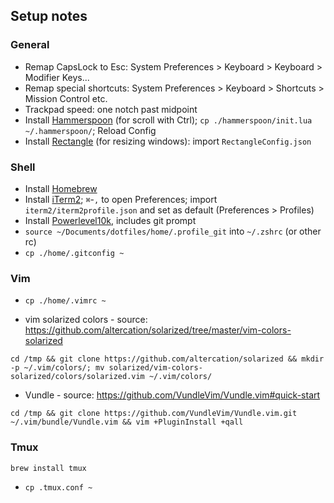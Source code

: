 ## Setup notes

### General

* Remap CapsLock to Esc: System Preferences > Keyboard > Keyboard > Modifier Keys...
* Remap special shortcuts: System Preferences > Keyboard > Shortcuts > Mission Control etc.
* Trackpad speed: one notch past midpoint
* Install [Hammerspoon](https://github.com/Hammerspoon/hammerspoon/releases/latest) (for scroll with Ctrl); `cp ./hammerspoon/init.lua ~/.hammerspoon/`; Reload Config
* Install [Rectangle](https://rectangleapp.com/) (for resizing windows): import `RectangleConfig.json`

### Shell

* Install [Homebrew](https://brew.sh/)
* Install [iTerm2](https://iterm2.com/); `⌘`-`,` to open Preferences; import `iterm2/iterm2profile.json` and set as default (Preferences > Profiles)
* Install [Powerlevel10k](https://github.com/romkatv/powerlevel10k#manual), includes git prompt
* `source ~/Documents/dotfiles/home/.profile_git` into `~/.zshrc` (or other rc)
* `cp ./home/.gitconfig ~`

### Vim

* `cp ./home/.vimrc ~`

* vim solarized colors - source: https://github.com/altercation/solarized/tree/master/vim-colors-solarized
```
cd /tmp && git clone https://github.com/altercation/solarized && mkdir -p ~/.vim/colors/; mv solarized/vim-colors-solarized/colors/solarized.vim ~/.vim/colors/
```

* Vundle - source: https://github.com/VundleVim/Vundle.vim#quick-start
```
cd /tmp && git clone https://github.com/VundleVim/Vundle.vim.git ~/.vim/bundle/Vundle.vim && vim +PluginInstall +qall
```

### Tmux

```
brew install tmux
```
* `cp .tmux.conf ~`

